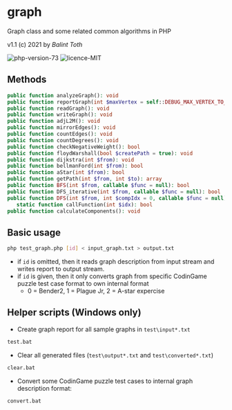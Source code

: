 # graph

Graph class and some related common algorithms in PHP

v1.1
(c) 2021 by _Balint Toth_

![php-version-73](https://shields.io/badge/php->=7.3-blue) ![licence-MIT](https://img.shields.io/github/license/tbali0524/graph)

## Methods

```php
public function analyzeGraph(): void
public function reportGraph(int $maxVertex = self::DEBUG_MAX_VERTEX_TO_SHOW): string
public function readGraph(): void
public function writeGraph(): void
public function adjL2M(): void
public function mirrorEdges(): void
public function countEdges(): void
public function countDegrees(): void
public function checkNegativeWeight(): bool
public function floydWarshall(bool $createPath = true): void
public function dijkstra(int $from): void
public function bellmanFord(int $from): bool
public function aStar(int $from): bool
public function getPath(int $from, int $to): array
public function BFS(int $from, callable $func = null): bool
public function DFS_iterative(int $from, callable $func = null): bool
public function DFS(int $from, int $compIdx = 0, callable $func = null): void
   static function callFunction(int $idx): bool
public function calculateComponents(): void
```

## Basic usage

```sh
php test_graph.php [id] < input_graph.txt > output.txt
```

* if `id` is omitted, then it reads graph description from input stream and writes report to output stream.
* if `id` is given, then it only converts graph from specific CodinGame puzzle test case format to own internal format
    * 0 = Bender2, 1 = Plague Jr, 2 = A-star expercise

## Helper scripts (Windows only)

* Create graph report for all sample graphs in `test\input*.txt`

```sh
test.bat
```

* Clear all generated files (`test\output*.txt` and `test\converted*.txt`)

```sh
clear.bat
```

* Convert some CodinGame puzzle test cases to internal graph description format:

```sh
convert.bat
```
